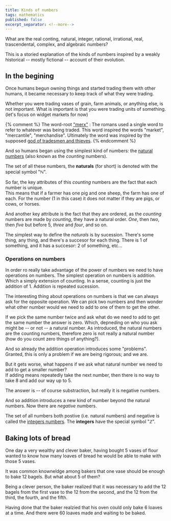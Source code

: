 ```yaml
---
title: Kinds of numbers
tags: mathematics
published: false
excerpt_separator: <!--more-->
---
```


What are the real conting, natural, integer, rational, irrational, real, trascendental, complex, and algebraic numbers?

This is a storied explanation of the kinds of numbers inspired by a weakly historical -- mostly fictional -- account of their evolution.

<!--more-->

## In the begining 

Once humans begun owning things and started trading them with other humans, it became necessary to keep track of what they were trading.

Whether you were trading vases of grain, farm animals, or anything else, is not important. What is important is that you were trading units of something. (let's focus on widget markets for now)

{% comment %}
The word-root ["merx"](https://www.etymonline.com/word/merchandise)
: The romans used a single word to refer to whatever was being traded. This word inspired the words "market", "mercantile", "merchandise". Ultimately the word was inspired by the supposed [god of tradesmen and thieves](https://www.etymonline.com/word/Mercury).
{% endcomment %}

And so humans began using the simplest kind of numbers: the [natural numbers](https://en.wikipedia.org/wiki/Natural_number) (also known as the _counting_ numbers).

The set of all these numbers, the __naturals__ (for short) is denoted with the special symbol "ℕ".

So far, the key attributes of this _counting_ numbers are the fact that each number is unique.  
This means that if a farmer has one pig and one sheep, the farm has one of each. For the number (1 in this case) it does not matter if they are pigs, or cows, or horses.

And another key attribute is the fact that they are ordered, as the _counting_ numbers are made by _counting_, they have a natural order. _One_, then _two_, then _five_ but before 5, _three_ and _four_, and so on.

The simplest way to define the _naturals_ is by sucession. There's some thing, any thing, and there's a succesor for each thing. There is 1 of something, and it has a succesor: 2 of something, etc...

### Operations on numbers

In order ro really take advantage of the power of numbers we need to have operations on numbers. The simplest operation on numbers is addition. Which a simply extension of counting. In a sense, counting is just the addition of 1. Addition is repeated sucession.

The interesting thing about operations on numbers is that we can always ask for the opposite operation. We can pick two numbers and then wonder what other number would we need to add to one of them to get the other. 

If we pick the same number twice and ask what do we need to add to get the same number the answer is zero. Which, depneding on who you ask might be -- or not -- a natural number. As introduced, the natural numbers are the counting numbers, therefore zero is not really a natural number (how do you count zero things of anything?).

And so already the addition operation introduces some "problems". Granted, this is only a problem if we are being rigorous; and we are.

But it gets worse, what happens if we ask what natural number we need to add to get a smaller number?  
If adding means repeatedly take the next number, then there is no way to take 8 and add our way up to 5.

The answer is -- of course substraction, but really it is negative numbers.

And so addition introduces a new kind of number beyond the natural numbers. Now there are _negative_ numbers.

The set of all numbers both postive (i.e. natural numbers) and negative is called the [integers numbers](https://en.wikipedia.org/wiki/Integer). The __integers__ have the special symbol "ℤ".


## Baking lots of bread

One day a very wealthy and clever baker, having bought 5 vases of flour wanted to know how many loaves of bread he would be able to make with those 5 vases.

It was common knowneldge among bakers that one vase should be enough to bake 12 bagels. But what about 5 of them?

Being a clever person, the baker realized that it was necessary to add the 12 bagels from the first vase to the 12 from the second, and the 12 from the third, the fourth, and the fifth.

Having done that the baker realzied that his oven could only bake 6 loaves at a time. And there were 60 loaves made and waiting to be baked.

